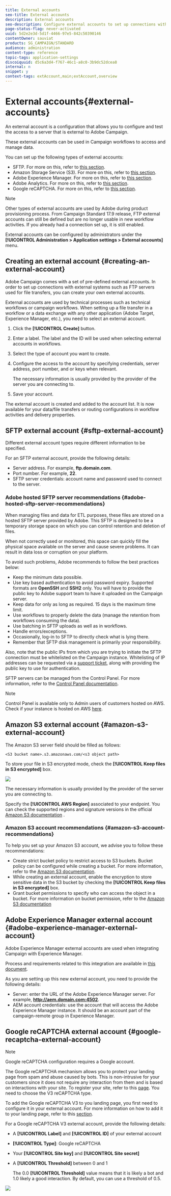 ```yaml
---
title: External accounts
seo-title: External accounts
description: External accounts
seo-description: Configure external accounts to set up connections with external systems such as SFTP servers.
page-status-flag: never-activated
uuid: 5d2e2e3d-5d1f-4466-97e5-842c50390146
contentOwner: sauviat
products: SG_CAMPAIGN/STANDARD
audience: administration
content-type: reference
topic-tags: application-settings
discoiquuid: d5c6a3d4-f767-46c1-a8c0-3b9dc52dcea8
internal: n
snippet: y
context-tags: extAccount,main;extAccount,overview
---
```


# External accounts{#external-accounts}

An external account is a configuration that allows you to configure and test the access to a server that is external to Adobe Campaign.

These external accounts can be used in Campaign workflows to access and manage data.

You can set up the following types of external accounts:

* SFTP. For more on this, refer to [this section](#sftp-external-account).
* Amazon Storage Service (S3). For more on this, refer to [this section](#amazon-s3-external-account).
* Adobe Experience Manager. For more on this, refer to [this section](#adobe-experience-manager-external-account).
* Adobe Analytics. For more on this, refer to [this section](../../integrating/using/configure-campaign-analytics-integration.md).
* Google reCAPTCHA. For more on this, refer to [this section](#google-recaptcha-external-account).

>[!NOTE]
>
>Other types of external accounts are used by Adobe during product provisioning process. From Campaign Standard 17.9 release, FTP external accounts can still be defined but are no longer usable in new workflow activities. If you already had a connection set up, it is still enabled.

External accounts can be configured by administrators under the **[!UICONTROL Administration > Application settings > External accounts]** menu.

## Creating an external account {#creating-an-external-account}

Adobe Campaign comes with a set of pre-defined external accounts. In order to set up connections with external systems such as FTP servers used for file transfers, you can create your own external accounts.

External accounts are used by technical processes such as technical workflows or campaign workflows. When setting up a file transfer in a workflow or a data exchange with any other application (Adobe Target, Experience Manager, etc.), you need to select an external account.

1. Click the **[!UICONTROL Create]** button.
1. Enter a label. The label and the ID will be used when selecting external accounts in workflows.
1. Select the type of account you want to create.
1. Configure the access to the account by specifying credentials, server address, port number, and or keys when relevant.

   The necessary information is usually provided by the provider of the server you are connecting to.

1. Save your account.

The external account is created and added to the account list. It is now available for your data/file transfers or routing configurations in workflow activities and delivery properties.

## SFTP external account {#sftp-external-account}

Different external account types require different information to be specified.

For an SFTP external account, provide the following details:

* Server address. For example, **ftp.domain.com**.
* Port number. For example, **22**.
* SFTP server credentials: account name and password used to connect to the server.

### Adobe hosted SFTP server recommendations {#adobe-hosted-sftp-server-recommendations}

When managing files and data for ETL purposes, these files are stored on a hosted SFTP server provided by Adobe. This SFTP is designed to be a temporary storage space on which you can control retention and deletion of files.

When not correctly used or monitored, this space can quickly fill the physical space available on the server and cause severe problems. It can result in data loss or corruption on your platform.

To avoid such problems, Adobe recommends to follow the best practices below:

* Keep the minimum data possible.
* Use key based authentication to avoid password expiry. Supported formats are **OpenSSH** and **SSH2** only. You will have to provide the public key to Adobe support team to have it uploaded on the Campaign server.
* Keep data for only as long as required. 15 days is the maximum time limit.
* Use workflows to properly delete the data (manage the retention from workflows consuming the data).
* Use batching in SFTP uploads as well as in workflows.
* Handle errors/exceptions.
* Occasionally, log-in to SFTP to directly check what is lying there.
* Remember that SFTP disk management is primarily your responsibility.

Also, note that the public IPs from which you are trying to initiate the SFTP connection must be whitelisted on the Campaign instance. Whitelisting of IP addresses can be requested via a [support ticket](https://support.neolane.net), along with providing the public key to use for authentication.

SFTP servers can be managed from the Control Panel. For more information, refer to the [Control Panel documentation](https://helpx.adobe.com/campaign/kb/control-panel-sftp.html). 

>[!NOTE]
>
>Control Panel is available only to Admin users of customers hosted on AWS. 
Check if your instance is hosted on AWS [here](https://helpx.adobe.com/campaign/kb/control-panel-faq.html#IMSOrgID).

## Amazon S3 external account {#amazon-s3-external-account}

The Amazon S3 server field should be filled as follows:

```
<S3 bucket name>.s3.amazonaws.com/<s3 object path>
```

To store your file in S3 encrypted mode, check the **[!UICONTROL Keep files in S3 encrypted]** box.

![](assets/external_accounts_2.png)

The necessary information is usually provided by the provider of the server you are connecting to.

Specify the **[!UICONTROL AWS Region]** associated to your endpoint. You can check the supported regions and signature versions in the official [Amazon S3 documentation](https://docs.aws.amazon.com/general/latest/gr/rande.html#s3_region) .

### Amazon S3 account recommendations {#amazon-s3-account-recommendations}

To help you set up your Amazon S3 account, we advise you to follow these recommendations:

* Create strict bucket policy to restrict access to S3 buckets. Bucket policy can be configured while creating a bucket. For more information, refer to the [Amazon S3 documentation](http://docs.aws.amazon.com/AmazonS3/latest/dev//example-bucket-policies.html). 
* While creating an external account, enable the encryption to store sensitive data in the S3 bucket by checking the **[!UICONTROL Keep files in S3 encrypted]** box.
* Grant bucket permissions to specify who can access the object in a bucket. For more information on bucket permission, refer to the [Amazon S3 documentation](http://docs.aws.amazon.com/AmazonS3/latest/dev//access-control-overview.html)

## Adobe Experience Manager external account {#adobe-experience-manager-external-account}

Adobe Experience Manager external accounts are used when integrating Campaign with Experience Manager.

Process and requirements related to this integration are available in [this document](../../integrating/using/about-campaign-integrations.md).

As you are setting up this new external account, you need to provide the following details:

* Server: enter the URL of the Adobe Experience Manager server. For example, **http://aem.domain.com:4502**.
* AEM account credentials: use the account that will access the Adobe Experience Manager instance. It should be an account part of the campaign-remote group in Experience Manager.

## Google reCAPTCHA external account {#google-recaptcha-external-account}

>[!NOTE]
>
>Google reCAPTCHA configuration requires a Google account.

The Google reCAPTCHA mechanism allows you to protect your landing page from spam and abuse caused by bots. This is non-intrusive for your customers since it does not require any interaction from them and is based on interactions with your site. To register your site, refer to this [page](https://www.google.com/recaptcha/admin/create). You need to choose the V3 reCAPTCHA type.

To add the Google reCAPTCHA V3 to you landing page, you first need to configure it in your external account. For more information on how to add it to your landing page, refer to this [section](../../channels/using/designing-a-landing-page.md#setting-google-recaptcha).

For a Google reCAPTCHA V3 external account, provide the following details:

* A **[!UICONTROL Label]** and **[!UICONTROL ID]** of your external account
* **[!UICONTROL Type]**: Google reCAPTCHA
* Your **[!UICONTROL Site key]** and **[!UICONTROL Site secret]** 
* A **[!UICONTROL Threshold]** between 0 and 1

  The 0.0 **[!UICONTROL Threshold]** value means that it is likely a bot and 1.0 likely a good interaction. By default, you can use a threshold of 0.5.

![](assets/external_accounts_3.png)

